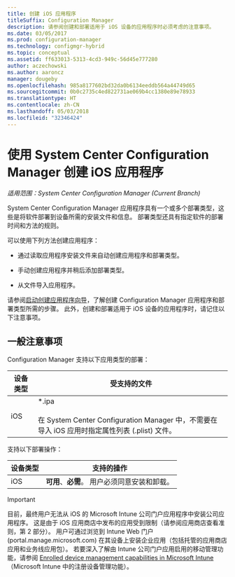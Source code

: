 ```yaml
---
title: 创建 iOS 应用程序
titleSuffix: Configuration Manager
description: 请参阅创建和部署适用于 iOS 设备的应用程序时必须考虑的注意事项。
ms.date: 03/05/2017
ms.prod: configuration-manager
ms.technology: configmgr-hybrid
ms.topic: conceptual
ms.assetid: ff633013-5313-4cd3-949c-56d45e777280
author: aczechowski
ms.author: aaroncz
manager: dougeby
ms.openlocfilehash: 985a8177602bd32da0b6134eeddb564a44749d65
ms.sourcegitcommit: 0b0c2735c4ed822731ae069b4cc1380e89e78933
ms.translationtype: HT
ms.contentlocale: zh-CN
ms.lasthandoff: 05/03/2018
ms.locfileid: "32346424"
---
```

# <a name="create-ios-applications-with-system-center-configuration-manager"></a>使用 System Center Configuration Manager 创建 iOS 应用程序

*适用范围：System Center Configuration Manager (Current Branch)*

System Center Configuration Manager 应用程序具有一个或多个部署类型，这些是将软件部署到设备所需的安装文件和信息。 部署类型还具有指定软件的部署时间和方法的规则。  

 可以使用下列方法创建应用程序：  

-   通过读取应用程序安装文件来自动创建应用程序和部署类型。  

-   手动创建应用程序并稍后添加部署类型。  

-   从文件导入应用程序。  

请参阅[启动创建应用程序向导](../../apps/deploy-use/create-applications.md#start-the-create-application-wizard)，了解创建 Configuration Manager 应用程序和部署类型所需的步骤。 此外，创建和部署适用于 iOS 设备的应用程序时，请记住以下注意事项。  

## <a name="general-considerations"></a>一般注意事项  
 Configuration Manager 支持以下应用类型的部署：  

|设备类型|受支持的文件|  
|-----------------|---------------------|  
|iOS|*.ipa<br /><br /> 在 System Center Configuration Manager 中，不需要在导入 iOS 应用时指定属性列表 (.plist) 文件。|  

 支持以下部署操作：  

|设备类型|支持的操作|  
|-----------------|-----------------------|  
|iOS|**可用**、**必需**。 用户必须同意安装和卸载。

> [!IMPORTANT]  
>  目前，最终用户无法从 iOS 的 Microsoft Intune 公司门户应用程序中安装公司应用程序。 这是由于 iOS 应用商店中发布的应用受到限制（请参阅应用商店查看准则，第 2 部分）。 用户可通过浏览到 Intune Web 门户 (portal.manage.microsoft.com) 在其设备上安装企业应用（包括托管的应用商店应用和业务线应用包）。 若要深入了解由 Intune 公司门户应用启用的移动管理功能，请参阅 [Enrolled device management capabilities in Microsoft Intune](https://technet.microsoft.com/library/dn600287.aspx)（Microsoft Intune 中的注册设备管理功能）。  
